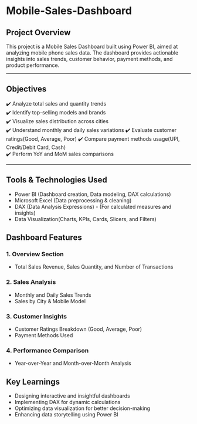 # Mobile-Sales-Dashboard

## Project Overview  
This project is a Mobile Sales Dashboard built using Power BI, aimed at analyzing mobile phone sales data. 
The dashboard provides actionable insights into sales trends, customer behavior, payment methods, and product performance.  

---

## Objectives  
✔️ Analyze total sales and quantity trends  
✔️ Identify top-selling models and brands  
✔️ Visualize sales distribution across cities  
✔️ Understand monthly and daily sales variations
✔️ Evaluate customer ratings(Good, Average, Poor) 
✔️ Compare payment methods usage(UPI, Credit/Debit Card, Cash)  
✔️ Perform YoY and MoM sales comparisons 

---

## Tools & Technologies Used
- Power BI (Dashboard creation, Data modeling, DAX calculations)  
- Microsoft Excel (Data preprocessing & cleaning)  
- DAX (Data Analysis Expressions) - (For calculated measures and insights)  
- Data Visualization(Charts, KPIs, Cards, Slicers, and Filters) 

## Dashboard Features  

### 1. Overview Section 
- Total Sales Revenue, Sales Quantity, and Number of Transactions  

### 2. Sales Analysis 
- Monthly and Daily Sales Trends  
- Sales by City & Mobile Model  

### 3. Customer Insights
- Customer Ratings Breakdown (Good, Average, Poor)  
- Payment Methods Used  

### 4. Performance Comparison
- Year-over-Year and Month-over-Month Analysis  


## Key Learnings 
- Designing interactive and insightful dashboards
- Implementing DAX for dynamic calculations
- Optimizing data visualization for better decision-making
- Enhancing data storytelling using Power BI 
